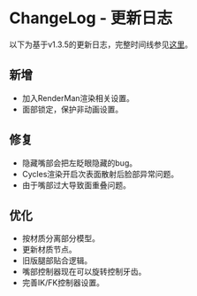 # ChangeLog - 更新日志

以下为基于v1.3.5的更新日志，完整时间线参见[这里](timeline)。

## 新增

* 加入RenderMan渲染相关设置。  
* 面部锁定，保护非动画设置。

## 修复

* 隐藏嘴部会把左眨眼隐藏的bug。  
* Cycles渲染开启次表面散射后脸部异常问题。  
* 由于嘴部过大导致面重叠问题。

## 优化

* 按材质分离部分模型。  
* 更新材质节点。  
* 旧版腿部贴合逻辑。  
* 嘴部控制器现在可以旋转控制牙齿。  
* 完善IK/FK控制器设置。
